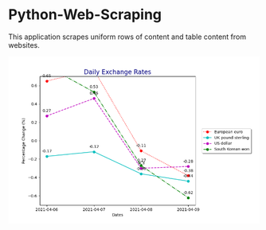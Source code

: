 # Python-Web-Scraping
This application scrapes uniform rows of content and table content from websites.

![Image of Plot](https://github.com/Helena-ys/Python-Web-Scraping/blob/main/plot_currency_change.png?raw=true)
